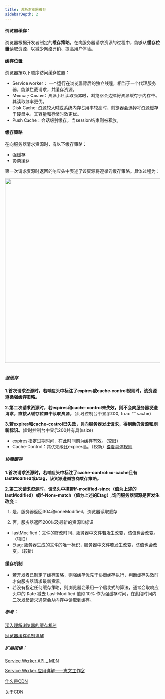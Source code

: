 ```yaml
---
title: 浅析浏览器缓存
sidebarDepth: 2
---
```


#### 浏览器缓存：
浏览器根据开发者制定的**缓存策略**，在向服务器请求资源的过程中，能够从**缓存位置**读取资源，以减少网络开销、提高用户体验。

#### 缓存位置

浏览器按以下顺序访问缓存位置：

* Service worker： 一个运行在浏览器背后的独立线程，相当于一个代理服务器，能够拦截请求，并缓存资源。 
* Memory Cache：资源小且读取频繁时，浏览器会选择将资源缓存于内存中。其读取效率更优。
* Disk Cache: 资源较大时或系统内存占用率较高时，浏览器会选择将资源缓存于硬盘中。其容量和存储时效更优。
* Push Cache：会话级别缓存，当session结束则被释放。



#### 缓存策略

在向服务器请求资源时，有以下缓存策略：

* 强缓存
* 协商缓存

第一次请求资源时返回的响应头中表述了该资源将遵循的缓存策略。具体过程为：


<img src="~@blogImages/j1.png" width="600" style="display: block;"/>
<br/>


##### 强缓存
**1.首次请求资源时，若响应头中标注了expires或cache-control规则时，该资源遵循强缓存策略。**

**2.第二次请求资源时，若expires和cache-control未失效，则不会向服务器发送请求，直接从缓存位置中读取资源。**（此时控制台中显示200, from ** cache）

**3.若expires和cache-control已失效，则向服务器发出请求，得到新的资源和刷新标识。**(此时控制台中显示200并有具体size)

* expires:指定过期时间，在此时间前为缓存有效。（较旧）
* Cache-Control：其优先级比expires高。（较新）[查看具体规则](https://baike.baidu.com/item/Cache-control/1885913?fr=aladdin)

##### 协商缓存
**1.首次请求资源时，若响应头中标注了cache-control:no-cache且有lastModified或Etag，该资源遵循协商缓存策略。**

**2.第二次请求资源时，请求头中携带If-modified-since（值为上述的lastModified）或if-None-match（值为上述的Etag）,询问服务器资源是否发生改变：**

1. 是，服务器返回304和noneModified，浏览器读取缓存

2. 否，服务器返回200以及最新的资源和标识



* lastModified：文件的修改时间，服务器中文件若发生改变，该值也会改变。（较旧）
* Etag: 服务器生成的文件的唯一标识，服务器中文件若发生改变，该值也会改变。（较新）


#### 缓存机制

* 若开发者已制定了缓存策略，则强缓存优先于协商缓存执行，判断缓存失效时才向服务器请求最新资源。
* 若没有指定任何缓存策略，则浏览器会采用一个启发式的算法，通常会取响应头中的 Date 减去 Last-Modified 值的 10% 作为强缓存时间，在此段时间内二次发起请求通常会从内存中读取到缓存。

##### 参考：
[深入理解浏览器的缓存机制](https://www.jianshu.com/p/54cc04190252)

[浏览器缓存机制详解](https://blog.csdn.net/hhthwx/article/details/80152728)



##### 扩展阅读：
[Service Worker API _ MDN](https://developer.mozilla.org/zh-CN/docs/Web/API/Service_Worker_API)

[Service Worker 应用详解——志文工作室](https://lzw.me/a/pwa-service-worker.html)

[什么是CDN](https://www.zhihu.com/question/36514327?rf=37353035)

[关于CDN](https://www.zhihu.com/question/36514327?rf=37353035)